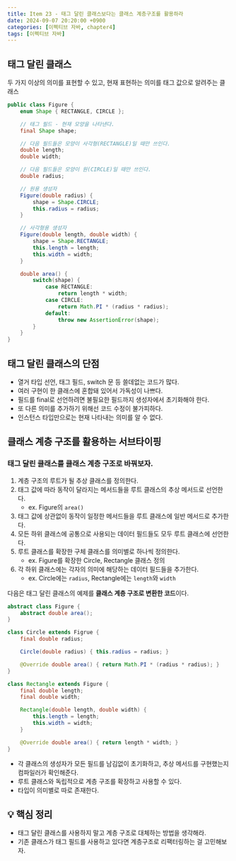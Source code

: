 ```yaml
---
title: Item 23 - 태그 달린 클래스보다는 클래스 계층구조를 활용하라
date: 2024-09-07 20:20:00 +0900
categories: [이펙티브 자바, chapter4]
tags: [이펙티브 자바]
---
```


## **태그 달린 클래스**
두 가지 이상의 의미를 표현할 수 있고, 현재 표현하는 의미를 태그 값으로 알려주는 클래스

```java
public class Figure { 
    enum Shape { RECTANGLE, CIRCLE };

    // 태그 필드 - 현재 모양을 나타낸다.
    final Shape shape;

    // 다음 필드들은 모양이 사각형(RECTANGLE)일 때만 쓰인다.
    double length;
    double width;

    // 다음 필드들은 모양이 원(CIRCLE)일 때만 쓰인다.
    double radius;

    // 원용 생성자
    Figure(double radius) {
        shape = Shape.CIRCLE;
        this.radius = radius;
    }

    // 사각형용 생성자
    Figure(double length, double width) {
        shape = Shape.RECTANGLE;
        this.length = length;
        this.width = width;
    }

    double area() {
        switch(shape) {
            case RECTANGLE:
                return length * width;
            case CIRCLE:
                return Math.PI * (radius * radius);
            default:
                throw new AssertionError(shape);
        }
    }
}
```


## **태그 달린 클래스의 단점**
- 열거 타입 선언, 태그 필드, switch 문 등 쓸데없는 코드가 많다.
- 여러 구현이 한 클래스에 혼합돼 있어서 가독성이 나쁘다.
- 필드를 final로 선언하려면 불필요한 필드까지 생성자에서 초기화해야 한다.
- 또 다른 의미를 추가하기 위해선 코드 수정이 불가피하다.
- 인스턴스 타입만으로는 현재 나타내는 의미를 알 수 없다.

## **클래스 계층 구조를 활용하는 서브타이핑**
### **태그 달린 클래스를 클래스 계층 구조로 바꿔보자.**

1. 계층 구조의 루트가 될 추상 클래스를 정의한다.
2. 태그 값에 따라 동작이 달라지는 메서드들을 루트 클래스의 추상 메서드로 선언한다.
    - ex. Figure의 `area()`
3. 태그 값에 상관없이 동작이 일정한 메서드들을 루트 클래스에 일반 메서드로 추가한다.
4. 모든 하위 클래스에 공통으로 사용되는 데이터 필드들도 모두 루트 클래스에 선언한다.
5. 루트 클래스를 확장한 구체 클래스를 의미별로 하나씩 정의한다.
    - ex. Figure를 확장한 Circle, Rectangle 클래스 정의
6. 각 하위 클래스에는 각자의 의미에 해당하는 데이터 필드들을 추가한다.
    - ex. Circle에는 `radius`, Rectangle에는 `length`와 `width`

다음은 태그 달린 클래스의 예제를 **클래스 계층 구조로 변환한 코드**이다.

```java
abstract class Figure {
    abstract double area();
}

class Circle extends Figrue {
    final double radius;

    Circle(double radius) { this.radius = radius; }

    @Override double area() { return Math.PI * (radius * radius); }
}

class Rectangle extends Figure {
    final double length;
    final double width;

    Rectangle(double length, double width) {
        this.length = length;
        this.width = width;
    }

    @Override double area() { return length * width; }
}
```
- 각 클래스의 생성자가 모든 필드를 남김없이 초기화하고, 추상 메서드를 구현했는지 컴파일러가 확인해준다.
- 루트 클래스와 독립적으로 계층 구조를 확장하고 사용할 수 있다.
- 타입이 의미별로 따로 존재한다.


## **💡 핵심 정리**
- 태그 달린 클래스를 사용하지 말고 계층 구조로 대체하는 방법을 생각해라.
- 기존 클래스가 태그 필드를 사용하고 있다면 계층구조로 리팩터링하는 걸 고민해보자.
